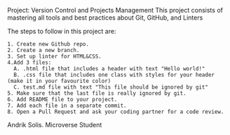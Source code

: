 Project: Version Control and Projects Management
  This project consists of mastering all tools and best practices about Git, GitHub, and Linters
  
  The steps to follow in this project are:

    1. Create new Github repo.
    2. Create a new branch.
    3. Set up linter for HTML&CSS.  
    4.Add 3 files:
      A. .html file that includes a header with text "Hello world!"
      B. .css file that includes one class with styles for your header (make it in your favourite color)
      C. test.md file with text "This file should be ignored by git"
    5. Make sure that the last file is really ignored by git.
    6. Add README file to your project.
    7. Add each file in a separate commit.
    8. Open a Pull Request and ask your coding partner for a code review.

Andrik Solis. Microverse Student
